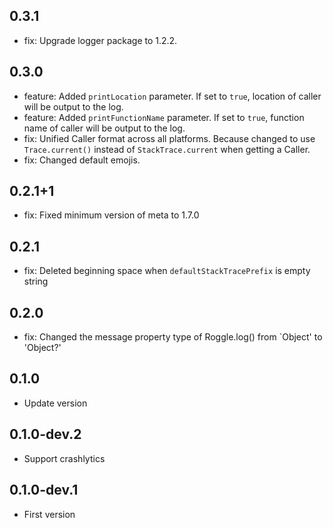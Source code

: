 ## 0.3.1

- fix: Upgrade logger package to 1.2.2.

## 0.3.0

- feature: Added `printLocation` parameter. If set to `true`, location of caller will be output to the log.
- feature: Added `printFunctionName` parameter. If set to `true`, function name of caller will be output to the log.
- fix: Unified Caller format across all platforms. Because changed to use `Trace.current()` instead of `StackTrace.current` when getting a Caller.
- fix: Changed default emojis.

## 0.2.1+1

- fix: Fixed minimum version of meta to 1.7.0

## 0.2.1

- fix: Deleted beginning space when `defaultStackTracePrefix` is ​​empty string

## 0.2.0

- fix: Changed the message property type of Roggle.log() from `Object' to 'Object?'

## 0.1.0

- Update version

## 0.1.0-dev.2

- Support crashlytics

## 0.1.0-dev.1

- First version